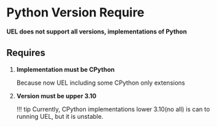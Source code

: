 # Python Version Require

__UEL does not support all versions, implementations of Python__

## Requires

1. __Implementation must be CPython__
    
    Because now UEL including some CPython only extensions
    
2. __Version must be upper 3.10__
    
    !!! tip
        Currently, CPython implementations lower 3.10(no all) is can to running
        UEL, but it is unstable.
